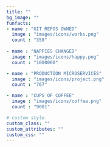 ```yaml
---
title: ""
bg_image: ""
funfacts:
- name : "GIT REPOS OWNED"
  image : "images/icons/works.png"
  count : "358"
  
- name : "NAPPIES CHANGED"
  image : "images/icons/happy.png"
  count : "1000000"

- name : "PRODUCTION MICROSERVICES"
  image : "images/icons/project.png"
  count : "767"

- name : "CUPS OF COFFEE"
  image : "images/icons/coffee.png"
  count : "9001"

# custom style
custom_class: "" 
custom_attributes: "" 
custom_css: ""
---
```

